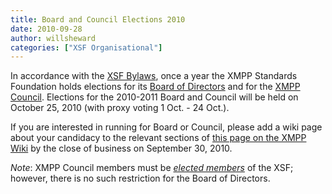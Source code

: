 ```yaml
---
title: Board and Council Elections 2010
date: 2010-09-28
author: willsheward
categories: ["XSF Organisational"]
---
```


In accordance with the [XSF Bylaws](/about/xsf/bylaws), once a year the XMPP Standards Foundation holds elections for its [Board of Directors](/about/xmpp-standards-foundation.html#board) and for the [XMPP Council](/about/xmpp-standards-foundation.html#council). Elections for the 2010-2011 Board and Council will be held on October 25, 2010 (with proxy voting 1 Oct. - 24 Oct.).

If you are interested in running for Board or Council, please add a wiki page about your candidacy to the relevant sections of [this page on the XMPP Wiki](http://wiki.xmpp.org/web/Board_and_Council_Elections_2010) by the close of business on September 30, 2010.

*Note*: XMPP Council members must be *[elected members](/about/xsf/members)* of the XSF; however, there is no such restriction for the Board of Directors.
